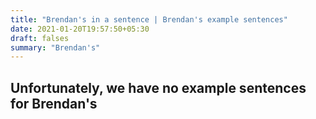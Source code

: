 ```yaml
---
title: "Brendan's in a sentence | Brendan's example sentences"
date: 2021-01-20T19:57:50+05:30
draft: falses
summary: "Brendan's"
---
```

## Unfortunately, we have no example sentences for Brendan's                 
